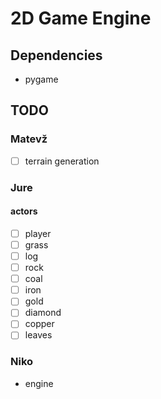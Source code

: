 # 2D Game Engine

## Dependencies

- pygame

## TODO

### Matevž

- [ ] terrain generation

### Jure

#### actors

- [ ] player
- [ ] grass
- [ ] log
- [ ] rock
- [ ] coal
- [ ] iron
- [ ] gold
- [ ] diamond
- [ ] copper
- [ ] leaves

### Niko

- engine
